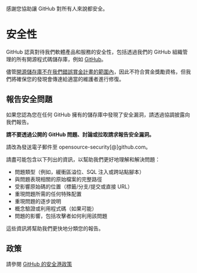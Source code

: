 感謝您協助讓 GitHub 對所有人來說都安全。

# 安全性

GitHub 認真對待我們軟體產品和服務的安全性，包括透過我們的 GitHub 組織管理的所有開源程式碼儲存庫，例如 [GitHub](https://github.com/GitHub)。

儘管[開源儲存庫不在我們錯誤賞金計畫的範圍內](https://bounty.github.com/index.html#scope)，因此不符合賞金獎勵資格，但我們將確保您的發現會傳達給適當的維護者進行修復。

## 報告安全問題

如果您認為您在任何 GitHub 擁有的儲存庫中發現了安全漏洞，請透過協調披露向我們報告。

**請不要透過公開的 GitHub 問題、討論或拉取請求報告安全漏洞。**

請改為發送電子郵件至 opensource-security[@]github.com。

請盡可能包含以下列出的資訊，以幫助我們更好地理解和解決問題：

  * 問題類型（例如，緩衝區溢位、SQL 注入或跨站點腳本）
  * 與問題表現相關的原始檔案的完整路徑
  * 受影響原始碼的位置（標籤/分支/提交或直接 URL）
  * 重現問題所需的任何特殊配置
  * 重現問題的逐步說明
  * 概念驗證或利用程式碼（如果可能）
  * 問題的影響，包括攻擊者如何利用該問題

這些資訊將幫助我們更快地分類您的報告。

## 政策

請參閱 [GitHub 的安全港政策](https://docs.github.com/en/site-policy/security-policies/github-bug-bounty-program-legal-safe-harbor#1-safe-harbor-terms)